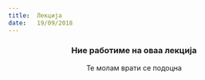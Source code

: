 ```yaml
---
title:  Лекција
date:   19/09/2018
---
```


### <center>Ние работиме на оваа лекција</center>
<center>Те молам врати се подоцна</center>